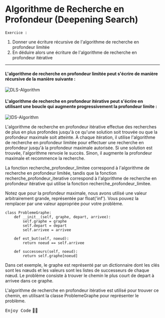 # Algorithme de Recherche en Profondeur (Deepening Search)

`Exercice :` <br>
1) Donner une écriture récursive de l'algorithme de recherche en profondeur limitée 
2) En déduire alors une écriture de l'algorithme de recherche en profondeur itérative
***

#### L'algorithme de recherche en profondeur limitée peut s'écrire de manière récursive de la manière suivante :
![DLS-Algorithm](https://user-images.githubusercontent.com/92756846/226997831-e1d44987-adff-4819-b63a-d2a364ba59f0.jpg) <br>

#### L'algorithme de recherche en profondeur itérative peut s'écrire en utilisant une boucle qui augmente progressivement la profondeur limite :
![IDS-Algorithm](https://user-images.githubusercontent.com/92756846/226997960-759044cb-299a-48e0-aafa-49d06ea9c0c0.jpg) <br>

L'algorithme de recherche en profondeur itérative effectue des recherches de plus en plus profondes jusqu'à ce qu'une solution soit trouvée ou que la profondeur maximale soit atteinte. À chaque itération, il utilise l'algorithme de recherche en profondeur limitée pour effectuer une recherche en profondeur jusqu'à la profondeur maximale autorisée. Si une solution est trouvée, l'algorithme renvoie le succès. Sinon, il augmente la profondeur maximale et recommence la recherche.

La fonction recherche_profondeur_limitee correspond à l'algorithme de recherche en profondeur limitée, tandis que la fonction recherche_profondeur_iterative correspond à l'algorithme de recherche en profondeur itérative qui utilise la fonction recherche_profondeur_limitee.

Notez que pour la profondeur maximale, nous avons utilisé une valeur arbitrairement grande, représentée par float('inf'). Vous pouvez la remplacer par une valeur appropriée pour votre problème.

```
class ProblemeGraphe:
    def __init__(self, graphe, depart, arrivee):
        self.graphe = graphe
        self.depart = depart
        self.arrivee = arrivee
    
    def est_but(self, noeud):
        return noeud == self.arrivee
    
    def successeurs(self, noeud):
        return self.graphe[noeud]
```

Dans cet exemple, le graphe est représenté par un dictionnaire dont les clés sont les nœuds et les valeurs sont les listes de successeurs de chaque nœud. Le problème consiste à trouver le chemin le plus court de depart à arrivee dans ce graphe.

L'algorithme de recherche en profondeur itérative est utilisé pour trouver ce chemin, en utilisant la classe ProblemeGraphe pour représenter le problème.

<kbd>Enjoy Code</kbd> 👨‍💻
